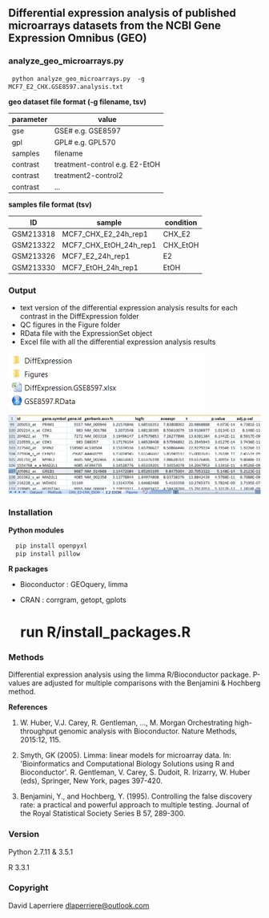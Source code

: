 ## Differential expression analysis of published microarrays datasets from  the NCBI Gene Expression Omnibus (GEO)


### analyze_geo_microarrays.py
     python analyze_geo_microarrays.py  -g MCF7_E2_CHX.GSE8597.analysis.txt

**geo dataset file format (-g filename, tsv)**

parameter | value
--------- | ----------- 
gse       | GSE#      e.g. GSE8597  
gpl       | GPL#      e.g. GPL570
samples   | filename   
contrast  | treatment-control    e.g. E2-EtOH
contrast  | treatment2-control2
contrast  | ...

**samples file format (tsv)**

ID            | sample                          | condition
------------- | ------------------------------- | --------- 
GSM213318     | MCF7_CHX_E2_24h_rep1            | CHX_E2
GSM213322     | MCF7_CHX_EtOH_24h_rep1          | CHX_EtOH
GSM213326     | MCF7_E2_24h_rep1                | E2
GSM213330     | MCF7_EtOH_24h_rep1              | EtOH

  
### Output

- text version of the differential expression analysis results for each contrast in the DiffExpression folder
- QC figures in the Figure folder
- RData file with the ExpressionSet object
- Excel file with all the differential expression analysis results

![results](/images/result_files.png?raw=true)
![excel](/images/result_excel.png?raw=true)

### Installation
 

**Python modules**

      pip install openpyxl
      pip install pillow
    
 **R packages**
 
 - Bioconductor : GEOquery, limma
 - CRAN  : corrgram, getopt, gplots


      # run R/install_packages.R


### Methods


Differential expression analysis using the limma R/Bioconductor package. P-values are adjusted for multiple comparisons with the Benjamini & Hochberg method.


**References**

 1. W. Huber, V.J. Carey, R. Gentleman, ..., M. Morgan
 Orchestrating high-throughput genomic analysis with Bioconductor. 
 Nature Methods, 2015:12, 115.
  
 2. Smyth, GK (2005). 
 Limma: linear models for microarray data. In:  'Bioinformatics and Computational Biology Solutions using R and  Bioconductor'. R. Gentleman, V. Carey, S. Dudoit, R. Irizarry, W.
  Huber (eds), Springer, New York, pages 397-420.
  
 3. Benjamini, Y., and Hochberg, Y. (1995). 
 Controlling the false discovery rate: a practical and powerful approach to multiple testing. 
  Journal of the Royal Statistical Society Series B 57, 289-300.
  
  
### Version

  Python 2.7.11 & 3.5.1
  
  R 3.3.1
  
### Copyright

David Laperriere dlaperriere@outlook.com
